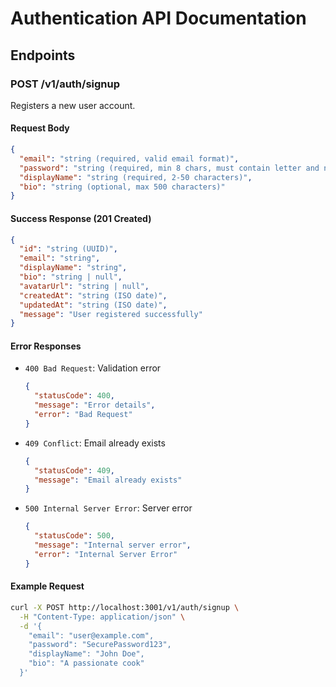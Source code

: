# Authentication API Documentation

## Endpoints

### POST /v1/auth/signup

Registers a new user account.

#### Request Body
```json
{
  "email": "string (required, valid email format)",
  "password": "string (required, min 8 chars, must contain letter and number)",
  "displayName": "string (required, 2-50 characters)",
  "bio": "string (optional, max 500 characters)"
}
```

#### Success Response (201 Created)
```json
{
  "id": "string (UUID)",
  "email": "string",
  "displayName": "string",
  "bio": "string | null",
  "avatarUrl": "string | null",
  "createdAt": "string (ISO date)",
  "updatedAt": "string (ISO date)",
  "message": "User registered successfully"
}
```

#### Error Responses
- `400 Bad Request`: Validation error
  ```json
  {
    "statusCode": 400,
    "message": "Error details",
    "error": "Bad Request"
  }
  ```
- `409 Conflict`: Email already exists
  ```json
  {
    "statusCode": 409,
    "message": "Email already exists"
  }
  ```
- `500 Internal Server Error`: Server error
  ```json
  {
    "statusCode": 500,
    "message": "Internal server error",
    "error": "Internal Server Error"
  }
  ```

#### Example Request
```bash
curl -X POST http://localhost:3001/v1/auth/signup \
  -H "Content-Type: application/json" \
  -d '{
    "email": "user@example.com",
    "password": "SecurePassword123",
    "displayName": "John Doe",
    "bio": "A passionate cook"
  }'
```